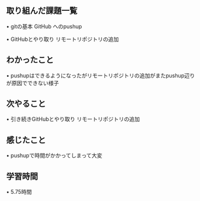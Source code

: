 ## 取り組んだ課題一覧
• gitの基本 GitHub へのpushup

• GitHubとやり取り リモートリポジトリの追加

## わかったこと
• pushupはできるようになったがリモートリポジトリの追加がまたpushup辺りが原因でできない様子


## 次やること
• 引き続きGitHubとやり取り リモートリポジトリの追加


## 感じたこと
• pushupで時間がかかってしまって大変

## 学習時間
• 5.75時間